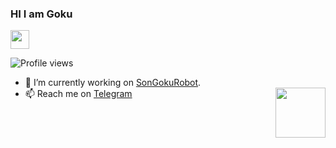 <h3 align="left">HI I am Goku</h3> <img src="https://raw.githubusercontent.com/MartinHeinz/MartinHeinz/master/wave.gif" width="30px">


![Profile views](https://gpvc.arturio.dev/ImmaGoku)

- 🔭 I’m currently working on [SonGokuRobot](https://t.me/SonGokuRobot).
- 📫 Reach me on [Telegram](https://telegram.dog/Goku_kun) <img src = https://i.pinimg.com/originals/25/d2/54/25d254df236c61306bceb86df5f671f1.gif width = 80 align = "right">

